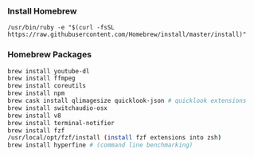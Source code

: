 ### Install Homebrew

`/usr/bin/ruby -e "$(curl -fsSL https://raw.githubusercontent.com/Homebrew/install/master/install)"`

### Homebrew Packages

```bash
brew install youtube-dl
brew install ffmpeg
brew install coreutils
brew install npm
brew cask install qlimagesize quicklook-json # quicklook extensions
brew install switchaudio-osx
brew install v8
brew install terminal-notifier
brew install fzf
/usr/local/opt/fzf/install (install fzf extensions into zsh)
brew install hyperfine # (command line benchmarking)
```

